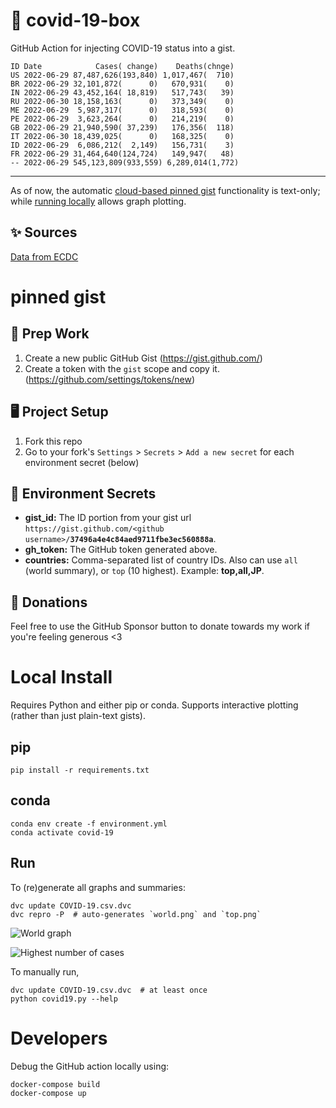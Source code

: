 # 🏥 covid-19-box

GitHub Action for injecting COVID-19 status into a gist.

```
ID Date            Cases( change)    Deaths(chnge)
US 2022-06-29 87,487,626(193,840) 1,017,467(  710)
BR 2022-06-29 32,101,872(      0)   670,931(    0)
IN 2022-06-29 43,452,164( 18,819)   517,743(   39)
RU 2022-06-30 18,158,163(      0)   373,349(    0)
ME 2022-06-29  5,987,317(      0)   318,593(    0)
PE 2022-06-29  3,623,264(      0)   214,219(    0)
GB 2022-06-29 21,940,590( 37,239)   176,356(  118)
IT 2022-06-30 18,439,025(      0)   168,325(    0)
ID 2022-06-29  6,086,212(  2,149)   156,731(    3)
FR 2022-06-29 31,464,640(124,724)   149,947(   48)
-- 2022-06-29 545,123,809(933,559) 6,289,014(1,772)
```

---

As of now, the automatic [cloud-based pinned gist](#pinned-gist) functionality is text-only;
while [running locally](#local-install) allows graph plotting.

## ✨ Sources

[Data from ECDC](https://www.ecdc.europa.eu/en/publications-data/download-todays-data-geographic-distribution-covid-19-cases-worldwide)

# pinned gist

## 🎒 Prep Work
1. Create a new public GitHub Gist (https://gist.github.com/)
1. Create a token with the `gist` scope and copy it. (https://github.com/settings/tokens/new)

## 🖥 Project Setup
1. Fork this repo
1. Go to your fork's `Settings` > `Secrets` > `Add a new secret` for each environment secret (below)

## 🤫 Environment Secrets
- **gist_id:** The ID portion from your gist url `https://gist.github.com/<github username>/`**`37496a4e4c84aed9711fbe3ec560888a`**.
- **gh_token:** The GitHub token generated above.
- **countries:** Comma-separated list of country IDs. Also can use `all` (world summary), or `top` (10 highest). Example: **top,all,JP**.

## 💸 Donations

Feel free to use the GitHub Sponsor button to donate towards my work if you're feeling generous <3

# Local Install

Requires Python and either pip or conda. Supports interactive plotting (rather than just plain-text gists).

## pip

```
pip install -r requirements.txt
```

## conda

```
conda env create -f environment.yml
conda activate covid-19
```

## Run

To (re)generate all graphs and summaries:

```
dvc update COVID-19.csv.dvc
dvc repro -P  # auto-generates `world.png` and `top.png`
```

![World graph](world.png)

![Highest number of cases](top.png)

To manually run,

```
dvc update COVID-19.csv.dvc  # at least once
python covid19.py --help
```

# Developers

Debug the GitHub action locally using:

```
docker-compose build
docker-compose up
```
